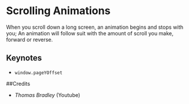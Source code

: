 # Scrolling Animations

When you scroll down a long screen, an animation begins and stops with you; An animation will follow suit with the amount of scroll you make, forward or reverse.

## Keynotes

+ `window.pageYOffset`

##Credits

- _Thomas Bradley_ (Youtube)
